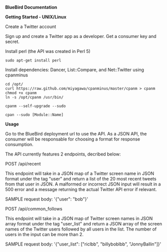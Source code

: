 **BlueBird Documentation**

**Getting Started - UNIX/Linux**

Create a Twitter account

Sign up and create a Twitter app as a developer. Get a consumer key and secret.

Install perl (the API was created in Perl 5) 
```
sudo apt-get install perl
```
Install dependencies: Dancer, List::Compare, and Net::Twitter using cpanminus
```
cd /opt/
curl https://raw.github.com/miyagawa/cpanminus/master/cpanm > cpanm
chmod +x cpanm
ln -s /opt/cpanm /usr/bin/

cpanm --self-upgrade --sudo

cpan --sudo [Module::Name]
```
**Usage**

Go to the BlueBird deployment url to use the API. As a JSON API, the consumer will be responsable for choosing a format for response consumption. 

The API currently features 2 endpoints, decribed below:

POST /api/recent

This endpoint will take in a JSON map of a Twitter screen name in JSON format under the tag "user" and return a list of the 20 most recent tweets from that user in JSON. A malformed or incorrect JSON input will result in a 500 error and a message returning the actual Twitter API error if relevant.

SAMPLE request body: '{"user": "bob"}'

POST /api/common_follows

This endpoint will take in a JSON map of Twitter screen names in JSON array format under the tag "user_list" and return a JSON array of the screen names of the Twitter users followed by all users in the list. The number of users in the input can be more than 2.

SAMPLE request body: '{"user_list": ["riclbb", "billyboblbb", "JonnyBallin"]}'
